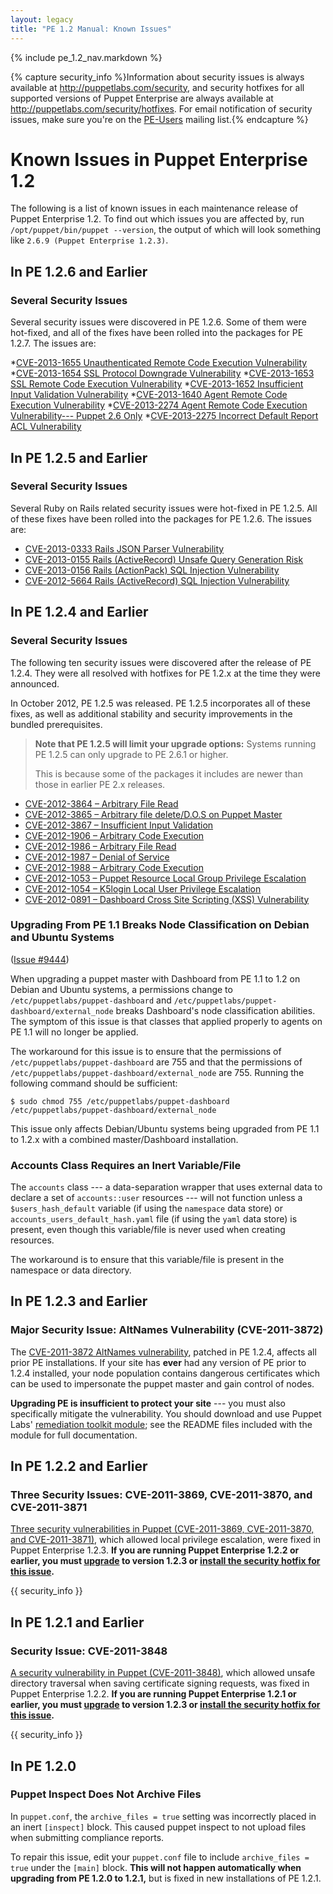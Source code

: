 ```yaml
---
layout: legacy
title: "PE 1.2 Manual: Known Issues"
---
```


{% include pe_1.2_nav.markdown %}

{% capture security_info %}Information about security issues is always available at <http://puppetlabs.com/security>, and security hotfixes for all supported versions of Puppet Enterprise are always available at <http://puppetlabs.com/security/hotfixes>. For email notification of security issues, make sure you're on the [PE-Users](http://groups.google.com/group/puppet-users) mailing list.{% endcapture %}

Known Issues in Puppet Enterprise 1.2
=====

The following is a list of known issues in each maintenance release of Puppet Enterprise 1.2. To find out which issues you are affected by, run `/opt/puppet/bin/puppet --version`, the output of which will look something like `2.6.9 (Puppet Enterprise 1.2.3)`.

In PE 1.2.6 and Earlier
-----

### Several Security Issues

Several security issues were discovered in PE 1.2.6. Some of them were hot-fixed, and all of the fixes have been rolled into the packages for PE 1.2.7. The issues are:

*[CVE-2013-1655 Unauthenticated Remote Code Execution Vulnerability](http://puppetlabs.com/security/cve/cve-2013-1655/)
*[CVE-2013-1654 SSL Protocol Downgrade Vulnerability](http://puppetlabs.com/security/cve/cve-2013-1654/)
*[CVE-2013-1653 SSL Remote Code Execution Vulnerability](http://puppetlabs.com/security/cve/cve-2013-1653/)
*[CVE-2013-1652 Insufficient Input Validation Vulnerability](http://puppetlabs.com/security/cve/cve-2013-1652/)
*[CVE-2013-1640 Agent Remote Code Execution Vulnerability](http://puppetlabs.com/security/cve/cve-2013-1640/)
*[CVE-2013-2274 Agent Remote Code Execution Vulnerability--- Puppet 2.6 Only](http://puppetlabs.com/security/cve/cve-2013-2274/)
*[CVE-2013-2275 Incorrect Default Report ACL Vulnerability](http://puppetlabs.com/security/cve/cve-2013-2274/)

In PE 1.2.5 and Earlier
-----

### Several Security Issues

Several Ruby on Rails related security issues were hot-fixed in PE 1.2.5. All of these fixes have been rolled into the packages for PE 1.2.6. The issues are:

* [CVE-2013-0333 Rails JSON Parser Vulnerability](http://puppetlabs.com/security/cve/cve-2013-0333/)
* [CVE-2013-0155 Rails (ActiveRecord) Unsafe Query Generation Risk](http://puppetlabs.com/security/cve/cve-2013-0155/)
* [CVE-2013-0156 Rails (ActionPack) SQL Injection Vulnerability](http://puppetlabs.com/security/cve/cve-2013-0156/)
* [CVE-2012-5664 Rails (ActiveRecord) SQL Injection Vulnerability](http://puppetlabs.com/security/cve/cve-2012-5664/)

In PE 1.2.4 and Earlier
-----

### Several Security Issues

The following ten security issues were discovered after the release of PE 1.2.4. They were all resolved with hotfixes for PE 1.2.x at the time they were announced.

In October 2012, PE 1.2.5 was released. PE 1.2.5 incorporates all of these fixes, as well as additional stability and security improvements in the bundled prerequisites.

> **Note that PE 1.2.5 will limit your upgrade options:** Systems running PE 1.2.5 can only upgrade to PE 2.6.1 or higher.
>
> This is because some of the packages it includes are newer than those in earlier PE 2.x releases.

* [CVE-2012-3864 – Arbitrary File Read](http://puppetlabs.com/security/cve/cve-2012-5158/)
* [CVE-2012-3865 – Arbitrary file delete/D.O.S on Puppet Master](http://puppetlabs.com/security/cve/cve-2012-3865/)
* [CVE-2012-3867 – Insufficient Input Validation](http://puppetlabs.com/security/cve/cve-2012-3867/)
* [CVE-2012-1906 – Arbitrary Code Execution](http://puppetlabs.com/security/cve/cve-2012-1906/)
* [CVE-2012-1986 – Arbitrary File Read](http://puppetlabs.com/security/cve/cve-2012-1986/)
* [CVE-2012-1987 – Denial of Service](http://puppetlabs.com/security/cve/cve-2012-1987/)
* [CVE-2012-1988 – Arbitrary Code Execution](http://puppetlabs.com/security/cve/cve-2012-1988/)
* [CVE-2012-1053 – Puppet Resource Local Group Privilege Escalation](http://puppetlabs.com/security/cve/cve-2012-1053/)
* [CVE-2012-1054 – K5login Local User Privilege Escalation](http://puppetlabs.com/security/cve/cve-2012-1054/)
* [CVE-2012-0891 – Dashboard Cross Site Scripting (XSS) Vulnerability](http://puppetlabs.com/security/cve/cve-2012-0891/)

### Upgrading From PE 1.1 Breaks Node Classification on Debian and Ubuntu Systems

([Issue #9444](https://projects.puppetlabs.com/issues/9444))

When upgrading a puppet master with Dashboard from PE 1.1 to 1.2 on Debian and Ubuntu systems, a permissions change to `/etc/puppetlabs/puppet-dashboard` and `/etc/puppetlabs/puppet-dashboard/external_node` breaks Dashboard's node classification abilities. The symptom of this issue is that classes that applied properly to agents on PE 1.1 will no longer be applied. 

The workaround for this issue is to ensure that the permissions of `/etc/puppetlabs/puppet-dashboard` are 755 and that the permissions of `/etc/puppetlabs/puppet-dashboard/external_node` are 755. Running the following command should be sufficient:

    $ sudo chmod 755 /etc/puppetlabs/puppet-dashboard /etc/puppetlabs/puppet-dashboard/external_node

This issue only affects Debian/Ubuntu systems being upgraded from PE 1.1 to 1.2.x with a combined master/Dashboard installation.

### Accounts Class Requires an Inert Variable/File

The `accounts` class --- a data-separation wrapper that uses external data to declare a set of `accounts::user` resources --- will not function unless a `$users_hash_default` variable (if using the `namespace` data store) or `accounts_users_default_hash.yaml` file (if using the `yaml` data store) is present, even though this variable/file is never used when creating resources. 

The workaround is to ensure that this variable/file is present in the namespace or data directory.


In PE 1.2.3 and Earlier
-----

### Major Security Issue: AltNames Vulnerability (CVE-2011-3872)

The [CVE-2011-3872 AltNames vulnerability][altnamespage], patched in PE 1.2.4, affects all prior PE installations. If your site has **ever** had any version of PE prior to 1.2.4 installed, your node population contains dangerous certificates which can be used to impersonate the puppet master and gain control of nodes. 

**Upgrading PE is insufficient to protect your site** --- you must also specifically mitigate the vulnerability. You should download and use Puppet Labs' [remediation toolkit module][altnamesmodule]; see the README files included with the module for full documentation. 

[altnamespage]: http://puppetlabs.com/security/cve/cve-2011-3872/
[altnamesmodule]: https://github.com/puppetlabs/puppetlabs-cve20113872/

In PE 1.2.2 and Earlier
-----

### Three Security Issues: CVE-2011-3869, CVE-2011-3870, and CVE-2011-3871

[Three security vulnerabilities in Puppet (CVE-2011-3869, CVE-2011-3870, and CVE-2011-3871)][3869announce], which allowed local privilege escalation, were fixed in Puppet Enterprise 1.2.3. **If you are running Puppet Enterprise 1.2.2 or earlier, you must [upgrade](./upgrading.html) to version 1.2.3 or [install the security hotfix for this issue][3869hot].** 

[3869hot]: http://puppetlabs.com/security/hotfixes/cve-2011-3869-hotfixes/
[3869announce]: http://groups.google.com/group/puppet-announce/browse_thread/thread/91e3b46d2328a1cb

{{ security_info }}

In PE 1.2.1 and Earlier
-----

### Security Issue: CVE-2011-3848

[A security vulnerability in Puppet (CVE-2011-3848)][3848announce], which allowed unsafe directory traversal when saving certificate signing requests, was fixed in Puppet Enterprise 1.2.2. **If you are running Puppet Enterprise 1.2.1 or earlier, you must [upgrade](./upgrading.html) to version 1.2.3 or [install the security hotfix for this issue][3848hot].** 

[3848announce]: http://groups.google.com/group/puppet-users/browse_thread/thread/e57ce2740feb9406
[3848hot]: http://puppetlabs.com/security/hotfixes/cve-2011-3848-hotfixes/

{{ security_info }}

In PE 1.2.0
-----

### Puppet Inspect Does Not Archive Files

In `puppet.conf`, the `archive_files = true` setting was incorrectly placed in an inert `[inspect]` block. This caused puppet inspect to not upload files when submitting compliance reports. 

To repair this issue, edit your `puppet.conf` file to include `archive_files = true` under the `[main]` block. **This will not happen automatically when upgrading from PE 1.2.0 to 1.2.1,** but is fixed in new installations of PE 1.2.1.

